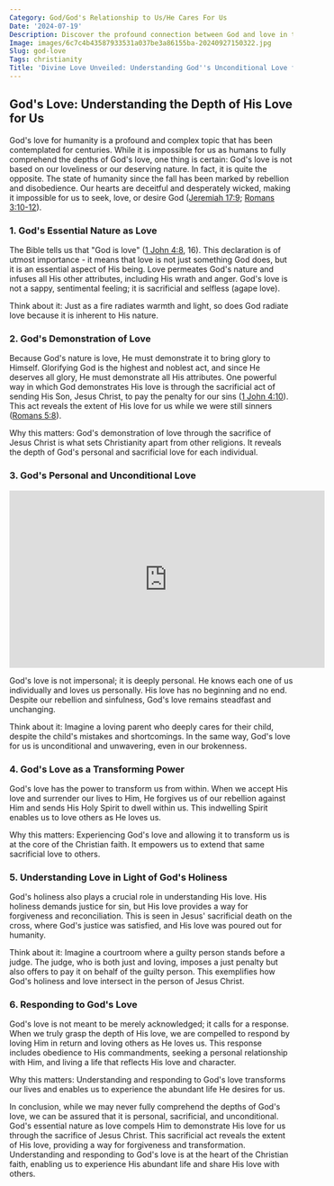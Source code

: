 ```yaml
---
Category: God/God's Relationship to Us/He Cares For Us
Date: '2024-07-19'
Description: Discover the profound connection between God and love in this insightful article, delving into the essence of divine affection and spirituality. Explore the transformative power of love rooted in faith and devotion.
Image: images/6c7c4b43587933531a037be3a86155ba-20240927150322.jpg
Slug: god-love
Tags: christianity
Title: 'Divine Love Unveiled: Understanding God''s Unconditional Love for Christians'
---
```


## God's Love: Understanding the Depth of His Love for Us

God's love for humanity is a profound and complex topic that has been contemplated for centuries. While it is impossible for us as humans to fully comprehend the depths of God's love, one thing is certain: God's love is not based on our loveliness or our deserving nature. In fact, it is quite the opposite. The state of humanity since the fall has been marked by rebellion and disobedience. Our hearts are deceitful and desperately wicked, making it impossible for us to seek, love, or desire God ([Jeremiah 17:9](https://www.bibleref.com/Jeremiah/17/Jeremiah-17-9.html); [Romans 3:10-12](https://www.bibleref.com/Romans/3/Romans-3-10.html)).

### 1. God's Essential Nature as Love

The Bible tells us that "God is love" ([1 John 4:8](https://www.bibleref.com/1-John/4/1-John-4-8.html), 16). This declaration is of utmost importance - it means that love is not just something God does, but it is an essential aspect of His being. Love permeates God's nature and infuses all His other attributes, including His wrath and anger. God's love is not a sappy, sentimental feeling; it is sacrificial and selfless (agape love). 

Think about it: Just as a fire radiates warmth and light, so does God radiate love because it is inherent to His nature.

### 2. God's Demonstration of Love

Because God's nature is love, He must demonstrate it to bring glory to Himself. Glorifying God is the highest and noblest act, and since He deserves all glory, He must demonstrate all His attributes. One powerful way in which God demonstrates His love is through the sacrificial act of sending His Son, Jesus Christ, to pay the penalty for our sins ([1 John 4:10](https://www.bibleref.com/1-John/4/1-John-4-10.html)). This act reveals the extent of His love for us while we were still sinners ([Romans 5:8](https://www.bibleref.com/Romans/5/Romans-5-8.html)).

Why this matters: God's demonstration of love through the sacrifice of Jesus Christ is what sets Christianity apart from other religions. It reveals the depth of God's personal and sacrificial love for each individual.

### 3. God's Personal and Unconditional Love


<iframe width="560" height="315" src="https://www.youtube.com/embed/QPywCD-TSd0" frameborder="0" allow="autoplay; encrypted-media" allowfullscreen></iframe>


God's love is not impersonal; it is deeply personal. He knows each one of us individually and loves us personally. His love has no beginning and no end. Despite our rebellion and sinfulness, God's love remains steadfast and unchanging.

Think about it: Imagine a loving parent who deeply cares for their child, despite the child's mistakes and shortcomings. In the same way, God's love for us is unconditional and unwavering, even in our brokenness.

### 4. God's Love as a Transforming Power

God's love has the power to transform us from within. When we accept His love and surrender our lives to Him, He forgives us of our rebellion against Him and sends His Holy Spirit to dwell within us. This indwelling Spirit enables us to love others as He loves us.

Why this matters: Experiencing God's love and allowing it to transform us is at the core of the Christian faith. It empowers us to extend that same sacrificial love to others.

### 5. Understanding Love in Light of God's Holiness

God's holiness also plays a crucial role in understanding His love. His holiness demands justice for sin, but His love provides a way for forgiveness and reconciliation. This is seen in Jesus' sacrificial death on the cross, where God's justice was satisfied, and His love was poured out for humanity.

Think about it: Imagine a courtroom where a guilty person stands before a judge. The judge, who is both just and loving, imposes a just penalty but also offers to pay it on behalf of the guilty person. This exemplifies how God's holiness and love intersect in the person of Jesus Christ.

### 6. Responding to God's Love

God's love is not meant to be merely acknowledged; it calls for a response. When we truly grasp the depth of His love, we are compelled to respond by loving Him in return and loving others as He loves us. This response includes obedience to His commandments, seeking a personal relationship with Him, and living a life that reflects His love and character.

Why this matters: Understanding and responding to God's love transforms our lives and enables us to experience the abundant life He desires for us.

In conclusion, while we may never fully comprehend the depths of God's love, we can be assured that it is personal, sacrificial, and unconditional. God's essential nature as love compels Him to demonstrate His love for us through the sacrifice of Jesus Christ. This sacrificial act reveals the extent of His love, providing a way for forgiveness and transformation. Understanding and responding to God's love is at the heart of the Christian faith, enabling us to experience His abundant life and share His love with others.